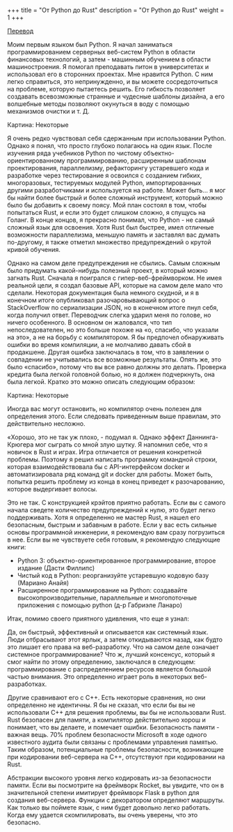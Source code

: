 +++
title = "От Python до Rust"
description = "От Python до Rust"
weight = 1
+++

[Перевод](https://levelup.gitconnected.com/from-python-to-rust-fc43d6985670)

Моим первым языком был Python. Я начал заниматься программированием серверных веб-систем Python в области финансовых технологий, а затем - машинным обучением в области машиностроения. Я помогал преподавать питон в университетах и использовал его в сторонних проектах. Мне нравится Python. С ним легко справиться, это непринужденно, и вы можете сосредоточиться на проблеме, которую пытаетесь решить. Его гибкость позволяет создавать всевозможные странные и чудесные шаблоны дизайна, а его волшебные методы позволяют окунуться в воду с помощью механизмов очистки и т. Д.

Картина: Некоторые

Я очень редко чувствовал себя сдержанным при использовании Python. Однако я понял, что просто глубоко полагаюсь на один язык. После изучения ряда учебников Python по чистому объектно-ориентированному программированию, расширенным шаблонам проектирования, параллелизму, рефакторингу устаревшего кода и разработке через тестирование я освоился с созданием гибких, многоразовых, тестируемых модулей Python, импортированных другими разработчиками и используется на работе. Может быть… я мог бы найти более быстрый и более сложный инструмент, который можно было бы добавить к своему поясу. Мой план состоял в том, чтобы попытаться Rust, и если это будет слишком сложно, я спущусь на Голанг. В конце концов, я прекрасно понимал, что Python - не самый сложный язык для освоения. Хотя Rust был быстрее, имел отличные возможности параллелизма, меньшую память и заставлял вас думать по-другому, я также отметил множество предупреждений о крутой кривой обучения.

Однако на самом деле предупреждения не сбылись. Самым сложным было придумать какой-нибудь полезный проект, в который можно загнать Rust. Сначала я поигрался с гипер-веб-фреймворком. Не имея реальной цели, я создал базовые API, которые на самом деле мало что сделали. Некоторая документация была немного скудной, и я в конечном итоге опубликовал разочаровывающий вопрос о StackOverflow по сериализации JSON, но в конечном итоге пнул себя, когда получил ответ. Переводчик слегка ударил меня по голове, но ничего особенного. В основном он жаловался, что тип непоследователен, но это больше похоже на «о, спасибо, что указали на это», а не на борьбу с компилятором. Я бы предпочел обнаруживать ошибки во время компиляции, а не молчаливо давать сбой в продакшене. Другая ошибка заключалась в том, что в заявлении о совпадении не учитывались все возможные результаты. Опять же, это было «спасибо», потому что вы все равно должны это делать. Проверка кредита была легкой головной болью, но я должен подчеркнуть, она была легкой. Кратко это можно описать следующим образом:

Картина: Некоторые

Иногда вас могут остановить, но компилятор очень полезен для определения этого. Если следовать приведенным выше правилам, это действительно несложно.

«Хорошо, это не так уж плохо, - подумал я. Однако эффект Даннинга-Крюгера мог сыграть со мной злую шутку. Я напомнил себе, что я новичок в Rust и играх. Игра отличается от решения конкретной проблемы. Поэтому я решил написать программу командной строки, которая взаимодействовала бы с API-интерфейсом docker и автоматизировала ряд команд git и docker для работы. Может быть, попытка решить проблему из конца в конец приведет к разочарованию, которое выдергивает волосы.

Это не так. С конструкцией крэйтов приятно работать. Если вы с самого начала сведете количество предупреждений к нулю, это будет легко поддерживать. Хотя я определенно не мастер Rust, я нашел его безопасным, быстрым и забавным в работе. Если у вас есть сильные основы программной инженерии, я рекомендую вам сразу погрузиться в нее. Если вы не чувствуете себя готовым, я рекомендую следующие книги: 

- Python 3: объектно-ориентированное программирование, второе издание (Дасти Филлипс)
- Чистый код в Python: реорганизуйте устаревшую кодовую базу (Мариано Анайя)
- Расширенное программирование на Python: создавайте высокопроизводительные, параллельные и многопоточные приложения с помощью python (д-р Габриэле Ланаро)

Итак, помимо своего приятного удивления, что еще я узнал:

Да, он быстрый, эффективный и описывается как системный язык. Люди отбрасывают этот ярлык, а затем откидываются назад, как будто это лишает его права на веб-разработку. Что на самом деле означает системное программирование? Что ж, лучший консенсус, который я смог найти по этому определению, заключался в следующем: программирование с распределением ресурсов является большой частью внимания. Это определенно играет роль в некоторых веб-разработках.

Другие сравнивают его с C++. Есть некоторые сравнения, но они определенно не идентичны. Я бы не сказал, что если бы вы не использовали C++ для решения проблемы, вы бы не использовали Rust. Rust безопасен для памяти, а компилятор действительно хорош и понимает, что вы делаете, и помечает ошибки. Безопасность памяти - важная вещь. 70% проблем безопасности Microsoft в ходе одного известного аудита были связаны с проблемами управления памятью. Таким образом, потенциальные проблемы безопасности, возникающие при кодировании веб-сервера на C++, отсутствуют при кодировании на Rust.

Абстракции высокого уровня легко кодировать из-за безопасности памяти. Если вы посмотрите на фреймворк Rocket, вы увидите, что он в значительной степени имитирует фреймворк Flask в python для создания веб-сервера. Функции с декоратором определяют маршруты. Как только вы поймете язык, с ним будет довольно легко работать. Когда ему удается скомпилировать, вы очень уверены, что это безопасно. 